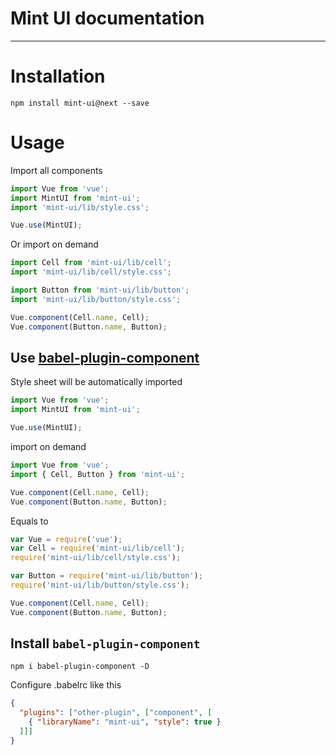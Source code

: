 # Mint UI documentation

-------------

# Installation

```shell
npm install mint-ui@next --save
```

# Usage

Import all components

```javascript
import Vue from 'vue';
import MintUI from 'mint-ui';
import 'mint-ui/lib/style.css';

Vue.use(MintUI);
```

Or import on demand

```javascript
import Cell from 'mint-ui/lib/cell';
import 'mint-ui/lib/cell/style.css';

import Button from 'mint-ui/lib/button';
import 'mint-ui/lib/button/style.css';

Vue.component(Cell.name, Cell);
Vue.component(Button.name, Button);
```

## Use [babel-plugin-component](https://github.com/QingWei-Li/babel-plugin-component)

Style sheet will be automatically imported

```javascript
import Vue from 'vue';
import MintUI from 'mint-ui';

Vue.use(MintUI);
```

import on demand
```javascript
import Vue from 'vue';
import { Cell, Button } from 'mint-ui';

Vue.component(Cell.name, Cell);
Vue.component(Button.name, Button);
```

Equals to
```javascript
var Vue = require('vue');
var Cell = require('mint-ui/lib/cell');
require('mint-ui/lib/cell/style.css');

var Button = require('mint-ui/lib/button');
require('mint-ui/lib/button/style.css');

Vue.component(Cell.name, Cell);
Vue.component(Button.name, Button);
```

## Install `babel-plugin-component`
```shell
npm i babel-plugin-component -D
```

Configure .babelrc like this
```json
{
  "plugins": ["other-plugin", ["component", [
    { "libraryName": "mint-ui", "style": true }
  ]]]
}
```


